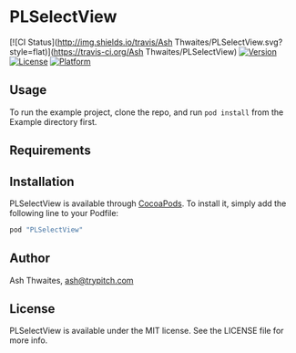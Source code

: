 # PLSelectView

[![CI Status](http://img.shields.io/travis/Ash Thwaites/PLSelectView.svg?style=flat)](https://travis-ci.org/Ash Thwaites/PLSelectView)
[![Version](https://img.shields.io/cocoapods/v/PLSelectView.svg?style=flat)](http://cocoapods.org/pods/PLSelectView)
[![License](https://img.shields.io/cocoapods/l/PLSelectView.svg?style=flat)](http://cocoapods.org/pods/PLSelectView)
[![Platform](https://img.shields.io/cocoapods/p/PLSelectView.svg?style=flat)](http://cocoapods.org/pods/PLSelectView)

## Usage

To run the example project, clone the repo, and run `pod install` from the Example directory first.

## Requirements

## Installation

PLSelectView is available through [CocoaPods](http://cocoapods.org). To install
it, simply add the following line to your Podfile:

```ruby
pod "PLSelectView"
```

## Author

Ash Thwaites, ash@trypitch.com

## License

PLSelectView is available under the MIT license. See the LICENSE file for more info.
